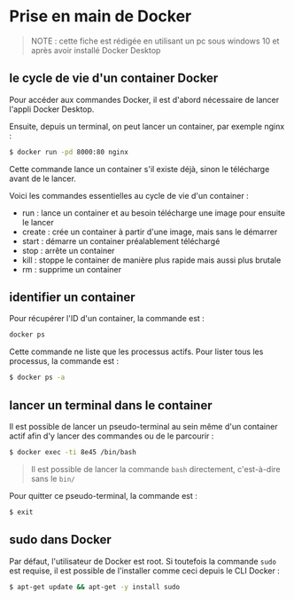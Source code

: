 # Prise en main de Docker

> NOTE : cette fiche est rédigée en utilisant un pc sous windows 10 et après avoir installé Docker Desktop

## le cycle de vie d'un container Docker

Pour accéder aux commandes Docker, il est d'abord nécessaire de lancer l'appli Docker Desktop.

Ensuite, depuis un terminal, on peut lancer un container, par exemple nginx : 

```bash
$ docker run -pd 8000:80 nginx
```

Cette commande lance un container s'il existe déjà, sinon le télécharge avant de le lancer.

Voici les commandes essentielles au cycle de vie d'un container :

- run :     lance un container et au besoin télécharge une image pour ensuite le lancer
- create :  crée un container à partir d'une image, mais sans le démarrer
- start :   démarre un container préalablement téléchargé
- stop :    arrête un container
- kill :    stoppe le container de manière plus rapide mais aussi plus brutale
- rm :      supprime un container

## identifier un container

Pour récupérer l'ID d'un container, la commande est :

```bash
docker ps
```

Cette commande ne liste que les processus actifs. Pour lister tous les processus, la commande est :

```bash
$ docker ps -a
```

## lancer un terminal dans le container

Il est possible de lancer un pseudo-terminal au sein même d'un container actif afin d'y lancer des commandes ou de le parcourir :

```bash
$ docker exec -ti 8e45 /bin/bash
```

> Il est possible de lancer la commande ```bash``` directement, c'est-à-dire sans le ```bin/```

Pour quitter ce pseudo-terminal, la commande est :

```bash
$ exit
```

## sudo dans Docker

Par défaut, l'utilisateur de Docker est root. Si toutefois la commande ```sudo``` est requise, il est possible de l'installer comme ceci depuis le CLI Docker :

```bash
$ apt-get update && apt-get -y install sudo
```
